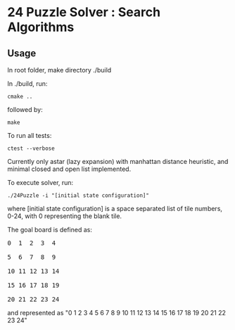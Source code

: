 # 24 Puzzle Solver : Search Algorithms

## Usage
In root folder, make directory ./build

In ./build, run:
```
cmake ..
```
followed by:
```
make
```

To run all tests:
```
ctest --verbose
```

Currently only astar (lazy expansion) with manhattan distance heuristic, and minimal closed and open list implemented.

To execute solver, run:
```
./24Puzzle -i "[initial state configuration]"
```

where [initial state configuration] is a space separated list of tile numbers, 0-24, with 0 representing the blank tile.

The goal board is defined as:

<pre>
0  1  2  3  4

5  6  7  8  9

10 11 12 13 14

15 16 17 18 19

20 21 22 23 24
</pre>

and represented as "0 1 2 3 4 5 6 7 8 9 10 11 12 13 14 15 16 17 18 19 20 21 22 23 24"
